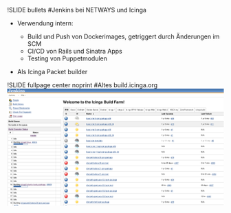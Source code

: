 !SLIDE bullets
#Jenkins bei NETWAYS und Icinga
* Verwendung intern:
  - Build und Push von Dockerimages, getriggert durch Änderungen im SCM
  - CI/CD von Rails und Sinatra Apps
  - Testing von Puppetmodulen

* Als Icinga Packet builder

!SLIDE fullpage center noprint
#Altes build.icinga.org
<img src="_img/jenkins_dashboard_old.png" style="width:1000px" alt="jenkins timeline">

